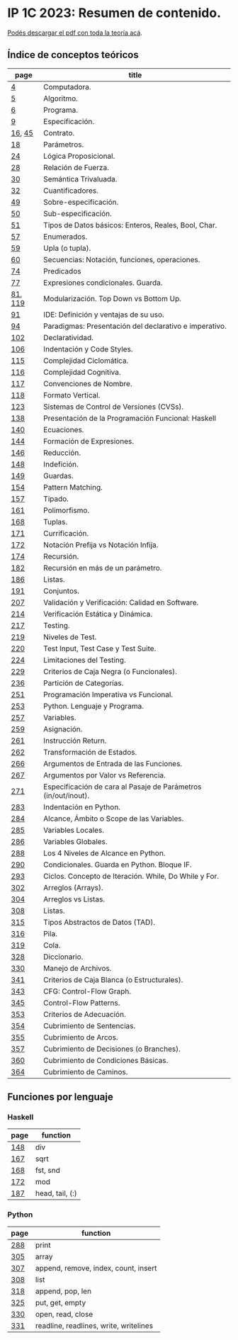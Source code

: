
# IP 1C 2023: Resumen de contenido.
[Podés descargar el pdf con toda la teoría acá](https://drive.google.com/file/d/1jR3WIo1Js-lPGHDr4mdRt5wx0VmlF-oD/view?usp=sharing).

## Índice de conceptos teóricos
|page|title|
|--|--|
|[4](https://github.com/solasantiago/IP-2023/blob/main/pdfs/T1.pdf)|Computadora.|
|[   5       ](https://github.com/solasantiago/IP-2023/blob/main/pdfs/T1.pdf)|   Algoritmo.  |
|[   6       ](https://github.com/solasantiago/IP-2023/blob/main/pdfs/T1.pdf)|   Programa.   |
|[   9       ](https://github.com/solasantiago/IP-2023/blob/main/pdfs/T1.pdf)|   Especificación. |
|[16](https://github.com/solasantiago/IP-2023/blob/main/pdfs/T1.pdf), [45](https://github.com/solasantiago/IP-2023/blob/main/pdfs/T3.pdf)|   Contrato.   |
|[   18      ](https://github.com/solasantiago/IP-2023/blob/main/pdfs/T1.pdf)|   Parámetros. |
|[   24      ](https://github.com/solasantiago/IP-2023/blob/main/pdfs/T2.pdf)|   Lógica Proposicional.   |
|[   28      ](https://github.com/solasantiago/IP-2023/blob/main/pdfs/T2.pdf)|   Relación de Fuerza. |
|[   30      ](https://github.com/solasantiago/IP-2023/blob/main/pdfs/T2.pdf)|   Semántica Trivaluada.   |
|[   32      ](https://github.com/solasantiago/IP-2023/blob/main/pdfs/T2.pdf)|   Cuantificadores.    |
|[   49      ](https://github.com/solasantiago/IP-2023/blob/main/pdfs/T3.pdf)|   Sobre-especificación.   |
|[   50      ](https://github.com/solasantiago/IP-2023/blob/main/pdfs/T3.pdf)|   Sub-especificación. |
|[   51      ](https://github.com/solasantiago/IP-2023/blob/main/pdfs/T3.pdf)|   Tipos de Datos básicos: Enteros, Reales, Bool, Char.    |
|[   57      ](https://github.com/solasantiago/IP-2023/blob/main/pdfs/T3.pdf)|   Enumerados. |
|[   59      ](https://github.com/solasantiago/IP-2023/blob/main/pdfs/T3.pdf)|   Upla (o tupla). |
|[   60      ](https://github.com/solasantiago/IP-2023/blob/main/pdfs/T3.pdf)|   Secuencias: Notación, funciones, operaciones.   |
|[   74      ](https://github.com/solasantiago/IP-2023/blob/main/pdfs/T3.pdf)|   Predicados  |
|[   77      ](https://github.com/solasantiago/IP-2023/blob/main/pdfs/T3.pdf)|   Expresiones condicionales. Guarda.  |
|[81](https://github.com/solasantiago/IP-2023/blob/main/pdfs/T3.pdf), [119](https://github.com/solasantiago/IP-2023/blob/main/pdfs/T4.pdf)|   Modularización. Top Down vs Bottom Up.  |
|[   91      ](https://github.com/solasantiago/IP-2023/blob/main/pdfs/T4.pdf)|   IDE: Definición y ventajas de su uso.   |
|[   94      ](https://github.com/solasantiago/IP-2023/blob/main/pdfs/T4.pdf)|   Paradigmas: Presentación del declarativo e imperativo.  |
|[   102     ](https://github.com/solasantiago/IP-2023/blob/main/pdfs/T4.pdf)|   Declaratividad. |
|[   106     ](https://github.com/solasantiago/IP-2023/blob/main/pdfs/T4.pdf)|   Indentación y Code Styles.  |
|[   115     ](https://github.com/solasantiago/IP-2023/blob/main/pdfs/T4.pdf)|   Complejidad Ciclomática.    |
|[   116     ](https://github.com/solasantiago/IP-2023/blob/main/pdfs/T4.pdf)|   Complejidad Cognitiva.  |
|[   117     ](https://github.com/solasantiago/IP-2023/blob/main/pdfs/T4.pdf)|   Convenciones de Nombre. |
|[   118     ](https://github.com/solasantiago/IP-2023/blob/main/pdfs/T4.pdf)|   Formato Vertical.   |
|[   123     ](https://github.com/solasantiago/IP-2023/blob/main/pdfs/T4.pdf)|   Sistemas de Control de Versiones (CVSs).    |
|[   138     ](https://github.com/solasantiago/IP-2023/blob/main/pdfs/T5.pdf)|   Presentación de la Programación Funcional: Haskell  |
|[   140     ](https://github.com/solasantiago/IP-2023/blob/main/pdfs/T5.pdf)|   Ecuaciones. |
|[   144     ](https://github.com/solasantiago/IP-2023/blob/main/pdfs/T5.pdf)|   Formación de Expresiones.   |
|[   146     ](https://github.com/solasantiago/IP-2023/blob/main/pdfs/T5.pdf)|   Reducción.  |
|[   148     ](https://github.com/solasantiago/IP-2023/blob/main/pdfs/T5.pdf)|   Indefición. |
|[   149     ](https://github.com/solasantiago/IP-2023/blob/main/pdfs/T5.pdf)|   Guardas.    |
|[   154     ](https://github.com/solasantiago/IP-2023/blob/main/pdfs/T5.pdf)|   Pattern Matching.   |
|[   157     ](https://github.com/solasantiago/IP-2023/blob/main/pdfs/T5.pdf)|   Tipado. |
|[   161     ](https://github.com/solasantiago/IP-2023/blob/main/pdfs/T5.pdf)|   Polimorfismo.   |
|[   168     ](https://github.com/solasantiago/IP-2023/blob/main/pdfs/T5.pdf)|   Tuplas. |
|[   171     ](https://github.com/solasantiago/IP-2023/blob/main/pdfs/T5.pdf)|   Currificación.  |
|[   172     ](https://github.com/solasantiago/IP-2023/blob/main/pdfs/T5.pdf)|   Notación Prefija vs Notación Infija.    |
|[   174     ](https://github.com/solasantiago/IP-2023/blob/main/pdfs/T6.pdf)|   Recursión.  |
|[   182     ](https://github.com/solasantiago/IP-2023/blob/main/pdfs/T6.pdf)|   Recursión en más de un parámetro.   |
|[   186     ](https://github.com/solasantiago/IP-2023/blob/main/pdfs/T7_1.pdf)|   Listas. |
|[   191     ](https://github.com/solasantiago/IP-2023/blob/main/pdfs/T7_1.pdf)|   Conjuntos.  |
|[   207     ](https://github.com/solasantiago/IP-2023/blob/main/pdfs/T8.pdf)|   Validación y Verificación: Calidad en Software. |
|[   214     ](https://github.com/solasantiago/IP-2023/blob/main/pdfs/T8.pdf)|   Verificación Estática y Dinámica.   |
|[   217     ](https://github.com/solasantiago/IP-2023/blob/main/pdfs/T8.pdf)|   Testing.    |
|[   219     ](https://github.com/solasantiago/IP-2023/blob/main/pdfs/T8.pdf)|   Niveles de Test.    |
|[   220     ](https://github.com/solasantiago/IP-2023/blob/main/pdfs/T8.pdf)|   Test Input, Test Case y Test Suite. |
|[   224     ](https://github.com/solasantiago/IP-2023/blob/main/pdfs/T8.pdf)|   Limitaciones del Testing.   |
|[   229     ](https://github.com/solasantiago/IP-2023/blob/main/pdfs/T8.pdf)|   Criterios de Caja Negra (o Funcionales).    |
|[   236     ](https://github.com/solasantiago/IP-2023/blob/main/pdfs/T9.pdf)|   Partición de Categorías.    |
|[   251     ](https://github.com/solasantiago/IP-2023/blob/main/pdfs/T10.pdf)|   Programación Imperativa vs Funcional.   |
|[   253     ](https://github.com/solasantiago/IP-2023/blob/main/pdfs/T10.pdf)|   Python. Lenguaje y Programa.    |
|[   257     ](https://github.com/solasantiago/IP-2023/blob/main/pdfs/T10.pdf)|   Variables.  |
|[   259     ](https://github.com/solasantiago/IP-2023/blob/main/pdfs/T10.pdf)|   Asignación. |
|[   261     ](https://github.com/solasantiago/IP-2023/blob/main/pdfs/T10.pdf)|   Instrucción Return. |
|[   262     ](https://github.com/solasantiago/IP-2023/blob/main/pdfs/T10.pdf)|   Transformación de Estados.  |
|[   266     ](https://github.com/solasantiago/IP-2023/blob/main/pdfs/T10.pdf)|   Argumentos de Entrada de las Funciones. |
|[   267     ](https://github.com/solasantiago/IP-2023/blob/main/pdfs/T10.pdf)|   Argumentos por Valor vs Referencia. |
|[   271     ](https://github.com/solasantiago/IP-2023/blob/main/pdfs/T10.pdf)|   Especificación de cara al Pasaje de Parámetros (in/out/inout).  |
|[   283     ](https://github.com/solasantiago/IP-2023/blob/main/pdfs/T11.pdf)|   Indentación en Python.  |
|[   284     ](https://github.com/solasantiago/IP-2023/blob/main/pdfs/T11.pdf)|   Alcance, Ámbito o Scope de las Variables.   |
|[   285     ](https://github.com/solasantiago/IP-2023/blob/main/pdfs/T11.pdf)|   Variables Locales.  |
|[   286     ](https://github.com/solasantiago/IP-2023/blob/main/pdfs/T11.pdf)|   Variables Globales. |
|[   288     ](https://github.com/solasantiago/IP-2023/blob/main/pdfs/T11.pdf)|   Los 4 Niveles de Alcance en Python. |
|[   290     ](https://github.com/solasantiago/IP-2023/blob/main/pdfs/T11.pdf)|   Condicionales. Guarda en Python. Bloque IF. |
|[   293     ](https://github.com/solasantiago/IP-2023/blob/main/pdfs/T11.pdf)|   Ciclos. Concepto de Iteración. While, Do While y For.   |
|[   302     ](https://github.com/solasantiago/IP-2023/blob/main/pdfs/T12.pdf)|   Arreglos (Arrays).  |
|[   304     ](https://github.com/solasantiago/IP-2023/blob/main/pdfs/T12.pdf)|   Arreglos vs Listas. |
|[   308     ](https://github.com/solasantiago/IP-2023/blob/main/pdfs/T12.pdf)|   Listas. |
|[   315     ](https://github.com/solasantiago/IP-2023/blob/main/pdfs/T12.pdf)|   Tipos Abstractos de Datos (TAD).    |
|[   316     ](https://github.com/solasantiago/IP-2023/blob/main/pdfs/T12.pdf)|   Pila.   |
|[   319     ](https://github.com/solasantiago/IP-2023/blob/main/pdfs/T12.pdf)|   Cola.   |
|[   328     ](https://github.com/solasantiago/IP-2023/blob/main/pdfs/T13.pdf)|   Diccionario.    |
|[   330     ](https://github.com/solasantiago/IP-2023/blob/main/pdfs/T13.pdf)|   Manejo de Archivos. |
|[   341     ](https://github.com/solasantiago/IP-2023/blob/main/pdfs/T14.pdf)|   Criterios de Caja Blanca (o Estructurales). |
|[   343     ](https://github.com/solasantiago/IP-2023/blob/main/pdfs/T14.pdf)|   CFG: Control-Flow Graph.    |
|[   345     ](https://github.com/solasantiago/IP-2023/blob/main/pdfs/T14.pdf)|   Control-Flow Patterns.  |
|[   353     ](https://github.com/solasantiago/IP-2023/blob/main/pdfs/T14.pdf)|   Criterios de Adecuación.    |
|[   354     ](https://github.com/solasantiago/IP-2023/blob/main/pdfs/T14.pdf)|   Cubrimiento de Sentencias.  |
|[   355     ](https://github.com/solasantiago/IP-2023/blob/main/pdfs/T14.pdf)|   Cubrimiento de Arcos.   |
|[   357     ](https://github.com/solasantiago/IP-2023/blob/main/pdfs/T14.pdf)|   Cubrimiento de Decisiones (o Branches). |
|[   360     ](https://github.com/solasantiago/IP-2023/blob/main/pdfs/T14.pdf)|   Cubrimiento de Condiciones Básicas. |
|[   364     ](https://github.com/solasantiago/IP-2023/blob/main/pdfs/T14.pdf)|   Cubrimiento de Caminos. |

## Funciones por lenguaje
### Haskell
|page|function|
|--|--|
|[   148     ](https://github.com/solasantiago/IP-2023/blob/main/pdfs/T5.pdf)|div|
|[   167     ](https://github.com/solasantiago/IP-2023/blob/main/pdfs/T5.pdf)|sqrt|
|[   168     ](https://github.com/solasantiago/IP-2023/blob/main/pdfs/T5.pdf)|fst, snd|
|[   172     ](https://github.com/solasantiago/IP-2023/blob/main/pdfs/T5.pdf)|mod|
|[   187     ](https://github.com/solasantiago/IP-2023/blob/main/pdfs/T7_1.pdf)|head, tail, (:)|

### Python
|page|function|
|--|--|
|[   288     ](https://github.com/solasantiago/IP-2023/blob/main/pdfs/T11.pdf)|print|
|[   305     ](https://github.com/solasantiago/IP-2023/blob/main/pdfs/T12.pdf)|array|
|[   307     ](https://github.com/solasantiago/IP-2023/blob/main/pdfs/T12.pdf)|append, remove, index, count, insert|
|[   308     ](https://github.com/solasantiago/IP-2023/blob/main/pdfs/T12.pdf)|list|
|[   318     ](https://github.com/solasantiago/IP-2023/blob/main/pdfs/T12.pdf)|append, pop, len|
|[   325     ](https://github.com/solasantiago/IP-2023/blob/main/pdfs/T13.pdf)|put, get, empty|
|[   330     ](https://github.com/solasantiago/IP-2023/blob/main/pdfs/T13.pdf)|open, read, close|
|[   331     ](https://github.com/solasantiago/IP-2023/blob/main/pdfs/T13.pdf)|readline, readlines, write, writelines|
